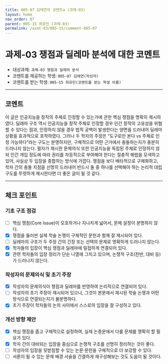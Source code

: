 ```yaml
---
title: 005-07 김태연의 코멘트a (과제-03) 
layout: home
nav_order: 07
parent: 005-15 최유민 (과제-03)
permalink: /asmt-03/005-15/comment-005-07
---
```


# 과제-03 쟁점과 딜레마 분석에 대한 코멘트

- 대상과제: `과제-03 쟁점과 딜레마 분석`
- 코멘트를 제공하는 학생: `005-07 김태연(작성자)` 
- 코멘트를 받는 학생: `005-15 최유민(코멘트를 받는 학생 이름)` 

---

## 코멘트

이 글은 인공지능을 창작의 주체로 인정할 수 있는가에 관한 핵심 쟁점을 명확히 제시하였다. 딜레마 구조 역시 인공지능을 창작 주체로 인정할 경우 인간 창작의 고유성을 위협할 수 있다는 점과, 인정하지 않을 경우 법적 공백이 발생한다는 양면을 드러내어 딜레마 상황을 효과적으로 포착하였다. 그러나 두 학자의 주장은  “도구로만 본다 vs 주체로 인정 가능하다”라는 구도는 분명하지만, 구체적으로 어떤 근거에서 충돌하는지가 충분히 드러나지 않는다. 필자가 제시한 문제의식 또한 인공지능을 독립된 주체로 인정하지 않되 인간 개입 정도에 따라 권리를 차등적으로 부여해야 한다는 절충적 해법을 모색하고 있어, 사실상 두 입장을 종합하는 방식에 가깝다. 쟁점을 보다 배타적으로 구체화하고, 학자 간의 충돌 지점을 선명히 드러내어 반드시 둘 중 하나를 선택해야 하는 논리적 대립 구도를 뚜렷하게 제시한다면 더 좋은 글이 될 것 같다.

---

## 체크 포인트

### **기초 구조 점검**
- [ ] 핵심 쟁점(Core Issue)이 모호하거나 지나치게 넓어서, 문제 설정이 분명하지 않다.
- [x] 쟁점을 둘러싼 실제 학술 논쟁이 구체적인 문헌과 함께 잘 제시되어 있다.
- [ ] 딜레마의 구조가 두 주장 간의 긴장 또는 선택의 문제로 명확하게 드러나지 않는다.
- [x] 학자들의 입장이 핵심 쟁점과 딜레마에 밀접하게 연결되어 있다.
- [x] 관련 학자들의 입장 정리가 단순 나열에 그치고 있으며, 논쟁적 구조(찬반, 대비 등)가 드러나지 않는다.

### **작성자의 문제의식 및 초기 주장**
- [x] 작성자의 문제의식이 쟁점과 딜레마를 반영하여 논리적으로 연결되어 있다.
- [ ] 작성자의 초기 주장이 제시되어 있으나, 그것이 본문에서 제시된 학술 논쟁과 어떤 방식으로 연결되는지가 불분명하다.
- [x] 초기 주장이 학자들의 논의 사이에서 스스로의 입장을 잘 구성하고 있다.

### **개선 방향 제안**
- [x] 핵심 쟁점을 좁고 구체적으로 설정하여, 실제 논증문에서 다룰 문제를 명확히 할 필요가 있다.
- [x] 학자 간의 대비되는 입장을 중심으로 논쟁적 구조를 선명히 정리하는 것이 좋다.
- [ ] 작성자의 입장을 뒷받침할 수 있는 논문·문헌을 구체적으로 더 보강할 수 있다.
- [ ] 서론이 될 수 있는 문제 배경 서술을 간결하게 재구성해보는 것도 도움이 될 것이다.
